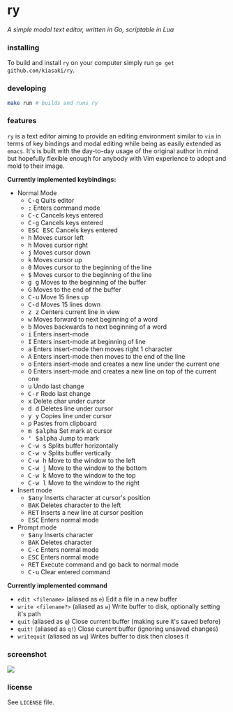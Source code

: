 # ry

_A simple modal text editor, written in Go, scriptable in Lua_

### installing

To build and install `ry` on your computer simply run
`go get github.com/kiasaki/ry`.

### developing

```bash
make run # builds and runs ry
```

### features

`ry` is a text editor aiming to provide an editing environment similar to `vim`
in terms of key bindings and modal editing while being as easily extended
as `emacs`. It's is built with the day-to-day usage of the original author in
mind but hopefully flexible enough for anybody with Vim experience to adopt and
mold to their image.

**Currently implemented keybindings:**

- Normal Mode
  - <kbd>C-q</kbd> Quits editor
  - <kbd>:</kbd> Enters command mode
  - <kbd>C-c</kbd> Cancels keys entered
  - <kbd>C-g</kbd> Cancels keys entered
  - <kbd>ESC ESC</kbd> Cancels keys entered
  - <kbd>h</kbd> Moves cursor left
  - <kbd>h</kbd> Moves cursor right
  - <kbd>j</kbd> Moves cursor down
  - <kbd>k</kbd> Moves cursor up
  - <kbd>0</kbd> Moves cursor to the beginning of the line
  - <kbd>$</kbd> Moves cursor to the beginning of the line
  - <kbd>g g</kbd> Moves to the beginning of the buffer
  - <kbd>G</kbd> Moves to the end of the buffer
  - <kbd>C-u</kbd> Move 15 lines up
  - <kbd>C-d</kbd> Moves 15 lines down
  - <kbd>z z</kbd> Centers current line in view
  - <kbd>w</kbd> Moves forward to next beginning of a word
  - <kbd>b</kbd> Moves backwards to next beginning of a word
  - <kbd>i</kbd> Enters insert-mode
  - <kbd>I</kbd> Enters insert-mode at beginning of line
  - <kbd>a</kbd> Enters insert-mode then moves right 1 character
  - <kbd>A</kbd> Enters insert-mode then moves to the end of the line
  - <kbd>o</kbd> Enters insert-mode and creates a new line under the current one
  - <kbd>O</kbd> Enters insert-mode and creates a new line on top of the current one
  - <kbd>u</kbd> Undo last change
  - <kbd>C-r</kbd> Redo last change
  - <kbd>x</kbd> Delete char under cursor
  - <kbd>d d</kbd> Deletes line under cursor
  - <kbd>y y</kbd> Copies line under cursor
  - <kbd>p</kbd> Pastes from clipboard
  - <kbd>m $alpha</kbd> Set mark at cursor
  - <kbd>' $alpha</kbd> Jump to mark
  - <kbd>C-w s</kbd> Splits buffer horizontally
  - <kbd>C-w v</kbd> Splits buffer vertically
  - <kbd>C-w h</kbd> Move to the window to the left
  - <kbd>C-w j</kbd> Move to the window to the bottom
  - <kbd>C-w k</kbd> Move to the window to the top
  - <kbd>C-w l</kbd> Move to the window to the right
- Insert mode
  - <kbd>$any</kbd> Inserts character at cursor's position
  - <kbd>BAK</kbd> Deletes character to the left
  - <kbd>RET</kbd> Inserts a new line at cursor position
  - <kbd>ESC</kbd> Enters normal mode
- Prompt mode
  - <kbd>$any</kbd> Inserts character
  - <kbd>BAK</kbd> Deletes character
  - <kbd>C-c</kbd> Enters normal mode
  - <kbd>ESC</kbd> Enters normal mode
  - <kbd>RET</kbd> Execute command and go back to normal mode
  - <kbd>C-u</kbd> Clear entered command

**Currently implemented command**

- `edit <filename>` (aliased as `e`) Edit a file in a new buffer
- `write <filename?>` (aliased as `w`) Write buffer to disk, optionally setting it's path
- `quit` (aliased as `q`) Close current buffer (making sure it's saved before)
- `quit!` (aliased as `q!`) Close current buffer (ignoring unsaved changes)
- `writequit` (aliased as `wq`) Writes buffer to disk then closes it

### screenshot

![](https://raw.githubusercontent.com/kiasaki/ry/master/screenshot.png)

### license

See `LICENSE` file.

